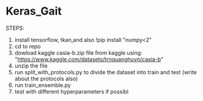 # Keras_Gait

STEPS:
1) install tensorflow, tkan,and also !pip install "numpy<2"
2) cd to repo
3) dowload kaggle casia-b.zip file from kaggle using: "https://www.kaggle.com/datasets/trnquanghuyn/casia-b"
3) unzip the file
4) run split_with_protocols.py to divide the dataset into train and test (write about the protocols also)
5) run train_ensemble.py
6) test with different hyperparameters if possibl
